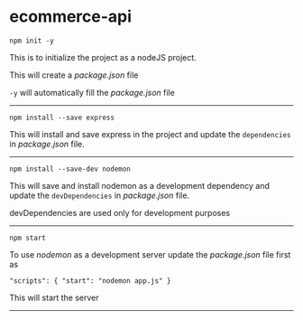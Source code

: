 # ecommerce-api  

`npm init -y`

This is to initialize the project as a nodeJS project.

This will create a *package.json* file

`-y` will automatically fill the *package.json* file

---
`npm install --save express`

This will install and save express in the project and update the `dependencies` in *package.json* file.

---
`npm install --save-dev nodemon`

This will save and install nodemon as a development dependency and update the `devDependencies` in *package.json* file.

devDependencies are used only for development purposes

---
`npm start`

To use *nodemon* as a development server update the *package.json* file first as

`"scripts": {
    "start": "nodemon app.js"
  }`

This will start the server

---